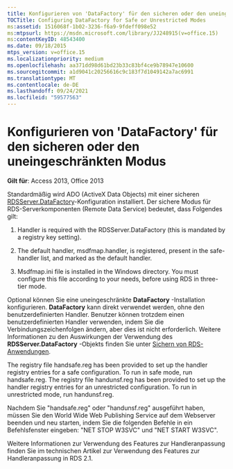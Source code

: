 ```yaml
---
title: Konfigurieren von 'DataFactory' für den sicheren oder den uneingeschränkten Modus
TOCTitle: Configuring DataFactory for Safe or Unrestricted Modes
ms:assetid: 1516068f-1b02-3236-f6a9-9fdeff098e52
ms:mtpsurl: https://msdn.microsoft.com/library/JJ248915(v=office.15)
ms:contentKeyID: 48543400
ms.date: 09/18/2015
mtps_version: v=office.15
ms.localizationpriority: medium
ms.openlocfilehash: aa371dd98d61bd23b33c83bf4ce9b78947e10600
ms.sourcegitcommit: a1d9041c20256616c9c183f7d1049142a7ac6991
ms.translationtype: MT
ms.contentlocale: de-DE
ms.lasthandoff: 09/24/2021
ms.locfileid: "59577563"
---
```

# <a name="configuring-datafactory-for-safe-or-unrestricted-modes"></a>Konfigurieren von 'DataFactory' für den sicheren oder den uneingeschränkten Modus


**Gilt für**: Access 2013, Office 2013

Standardmäßig wird ADO (ActiveX Data Objects) mit einer sicheren [RDSServer.DataFactory](datafactory-object-rdsserver.md)-Konfiguration installiert. Der sichere Modus für RDS-Serverkomponenten (Remote Data Service) bedeutet, dass Folgendes gilt:

1.  Handler is required with the RDSServer.DataFactory (this is mandated by a registry key setting).

2.  The default handler, msdfmap.handler, is registered, present in the safe-handler list, and marked as the default handler.

3.  Msdfmap.ini file is installed in the Windows directory. You must configure this file according to your needs, before using RDS in three-tier mode.

Optional können Sie eine uneingeschränkte **DataFactory** -Installation konfigurieren. **DataFactory** kann direkt verwendet werden, ohne den benutzerdefinierten Handler. Benutzer können trotzdem einen benutzerdefinierten Handler verwenden, indem Sie die Verbindungszeichenfolgen ändern, aber dies ist nicht erforderlich. Weitere Informationen zu den Auswirkungen der Verwendung des **RDSServer.DataFactory** -Objekts finden Sie unter [Sichern von RDS-Anwendungen](securing-rds-applications.md).

The registry file handsafe.reg has been provided to set up the handler registry entries for a safe configuration. To run in safe mode, run handsafe.reg. The registry file handunsf.reg has been provided to set up the handler registry entries for an unrestricted configuration. To run in unrestricted mode, run handunsf.reg.

Nachdem Sie "handsafe.reg" oder "handunsf.reg" ausgeführt haben, müssen Sie den World Wide Web Publishing Service auf dem Webserver beenden und neu starten, indem Sie die folgenden Befehle in ein Befehlsfenster eingeben: "NET STOP W3SVC" und "NET START W3SVC".

Weitere Informationen zur Verwendung des Features zur Handleranpassung finden Sie im technischen Artikel zur Verwendung des Features zur Handleranpassung in RDS 2.1.

